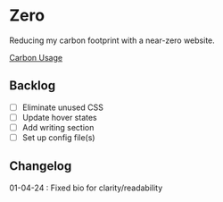 # Zero
Reducing my carbon footprint with a near-zero website.

[Carbon Usage](https://digitalbeacon.co/report/calebjolliffe-co)

## Backlog
- [ ] Eliminate unused CSS
- [ ] Update hover states
- [ ] Add writing section
- [ ] Set up config file(s)

## Changelog
01-04-24 : Fixed bio for clarity/readability
